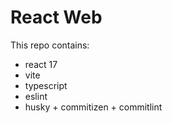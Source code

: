 # React Web

This repo contains:

- react 17
- vite
- typescript
- eslint
- husky + commitizen + commitlint
